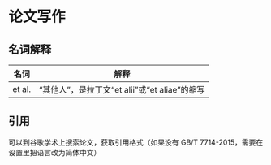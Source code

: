 # 论文写作


## 名词解释
| 名词   | 解释                                          |
| ------ | --------------------------------------------- |
| et al. | “其他人”，是拉丁文“et alii”或“et aliae”的缩写 |

## 引用
可以到谷歌学术上搜索论文，获取引用格式（如果没有 GB/T 7714-2015，需要在设置里把语言改为简体中文）
